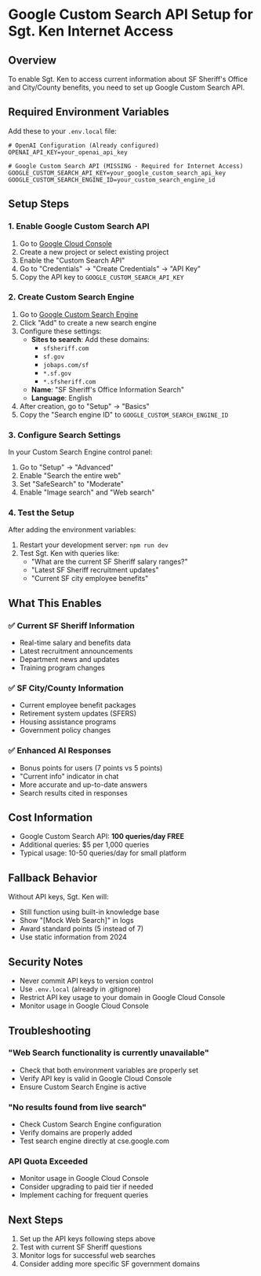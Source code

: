 # Google Custom Search API Setup for Sgt. Ken Internet Access

## Overview
To enable Sgt. Ken to access current information about SF Sheriff's Office and City/County benefits, you need to set up Google Custom Search API.

## Required Environment Variables
Add these to your `.env.local` file:

```env
# OpenAI Configuration (Already configured)
OPENAI_API_KEY=your_openai_api_key

# Google Custom Search API (MISSING - Required for Internet Access)
GOOGLE_CUSTOM_SEARCH_API_KEY=your_google_custom_search_api_key
GOOGLE_CUSTOM_SEARCH_ENGINE_ID=your_custom_search_engine_id
```

## Setup Steps

### 1. Enable Google Custom Search API
1. Go to [Google Cloud Console](https://console.cloud.google.com/)
2. Create a new project or select existing project
3. Enable the "Custom Search API"
4. Go to "Credentials" → "Create Credentials" → "API Key"
5. Copy the API key to `GOOGLE_CUSTOM_SEARCH_API_KEY`

### 2. Create Custom Search Engine
1. Go to [Google Custom Search Engine](https://cse.google.com/cse/)
2. Click "Add" to create a new search engine
3. Configure these settings:
   - **Sites to search**: Add these domains:
     - `sfsheriff.com`
     - `sf.gov`
     - `jobaps.com/sf`
     - `*.sf.gov`
     - `*.sfsheriff.com`
   - **Name**: "SF Sheriff's Office Information Search"
   - **Language**: English
4. After creation, go to "Setup" → "Basics"
5. Copy the "Search engine ID" to `GOOGLE_CUSTOM_SEARCH_ENGINE_ID`

### 3. Configure Search Settings
In your Custom Search Engine control panel:
1. Go to "Setup" → "Advanced"
2. Enable "Search the entire web"
3. Set "SafeSearch" to "Moderate"
4. Enable "Image search" and "Web search"

### 4. Test the Setup
After adding the environment variables:
1. Restart your development server: `npm run dev`
2. Test Sgt. Ken with queries like:
   - "What are the current SF Sheriff salary ranges?"
   - "Latest SF Sheriff recruitment updates"
   - "Current SF city employee benefits"

## What This Enables

### ✅ Current SF Sheriff Information
- Real-time salary and benefits data
- Latest recruitment announcements
- Department news and updates
- Training program changes

### ✅ SF City/County Information  
- Current employee benefit packages
- Retirement system updates (SFERS)
- Housing assistance programs
- Government policy changes

### ✅ Enhanced AI Responses
- Bonus points for users (7 points vs 5 points)
- "Current info" indicator in chat
- More accurate and up-to-date answers
- Search results cited in responses

## Cost Information
- Google Custom Search API: **100 queries/day FREE**
- Additional queries: $5 per 1,000 queries
- Typical usage: 10-50 queries/day for small platform

## Fallback Behavior
Without API keys, Sgt. Ken will:
- Still function using built-in knowledge base
- Show "[Mock Web Search]" in logs
- Award standard points (5 instead of 7)
- Use static information from 2024

## Security Notes
- Never commit API keys to version control
- Use `.env.local` (already in .gitignore)
- Restrict API key usage to your domain in Google Cloud Console
- Monitor usage in Google Cloud Console

## Troubleshooting

### "Web Search functionality is currently unavailable"
- Check that both environment variables are properly set
- Verify API key is valid in Google Cloud Console
- Ensure Custom Search Engine is active

### "No results found from live search"
- Check Custom Search Engine configuration
- Verify domains are properly added
- Test search engine directly at cse.google.com

### API Quota Exceeded
- Monitor usage in Google Cloud Console
- Consider upgrading to paid tier if needed
- Implement caching for frequent queries

## Next Steps
1. Set up the API keys following steps above
2. Test with current SF Sheriff questions
3. Monitor logs for successful web searches
4. Consider adding more specific SF government domains 